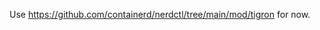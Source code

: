 Use https://github.com/containerd/nerdctl/tree/main/mod/tigron for now.

<!--
# Tigron

>  no-one likes you, `if [ $? -eq 0 ]`

A modern testing framework for command-line applications.

## TL;DR

TBD

## Documentation

TBD

## Motivation and goals

Testing (go) binaries is a journey fraught with many pitfalls.

While some tooling exist (the venerable [bats](https://github.com/bats-core/bats-core), or the solid work going
on at [gotestyourself](https://github.com/gotestyourself)), they either focus on relatively low-level testing
primitives (`assert`, `exec`), or do not integrate well into the natural go environment
(`bats` requires you to write shell scripts), and routinely require additional third-party tools for advanced scenarios
(hello `unbuffer`), and for the developer to write a large set of "helpers".

Projects and companies thus routinely end-up growing in-house tooling, that generally suffer from a number of
rampant issues: lack of structure and expressiveness, helpers spaghetti, unclear test lifecycle (specifically
cleanup), resource leakage and cross test interaction, ultimately encouraging bad test design leading to degraded
and un-scalable situations (flakyness being of course the number 1 scourge).

Tigron was developed specifically to address these issues, based on the experience testing nerdctl, a large cli
with a lot of integration tests.

Tigron does not replace `gotest.tools`, nor `gotestsum`. In fact, it leverages and encourages use of these where
appropriate.

Tigron ambition is to provide a ready-to-use, clean, simple, go-native framework meant specifically to
write tests for cli binaries, encouraging good test design and a stronger basis to build tests suite.
It also comes with a set of helpers to accomodate most advanced scenarios (command backgrounding, stdin manipulation,
support for pseudo ttys, environment filtering, etc.)

## History

Tigron was originally developed and [merged inside nerdctl in 2024](https://github.com/containerd/nerdctl/pull/3418),
as part of the effort to enhance nerdctl testing situation.

As it proved useful for other projects, it was taken out of nerdctl and rebooted as a standalone project in 2025.

## Future

TBD

- replay debugging
- analytics

## Badges

[![Go Report Card](https://goreportcard.com/badge/go.farcloser.world/tigron)](https://goreportcard.com/report/go.farcloser.world/tigron)
![lint](https://github.com/farcloser/tigron/actions/workflows/lint.yml/badge.svg)
![test](https://github.com/farcloser/tigron/actions/workflows/test.yml/badge.svg)

-->